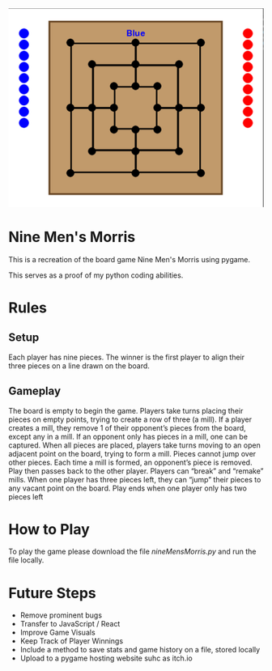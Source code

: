 <img src="Demo.png" />

# Nine Men's Morris 

This is a recreation of the board game Nine Men's Morris using pygame. 

This serves as a proof of my python coding abilities. 

# Rules

## Setup 

Each player has nine pieces. The winner is the first player to align their three pieces on a line drawn on the
board.

## Gameplay

The board is empty to begin the game. Players take turns placing their pieces on empty points,
trying to create a row of three (a mill). If a player creates a mill, they remove 1 of their opponent’s pieces from
the board, except any in a mill. If an opponent only has pieces in a mill, one can be captured. When all pieces
are placed, players take turns moving to an open adjacent point on the board, trying to form a mill. Pieces
cannot jump over other pieces. Each time a mill is formed, an opponent’s piece is removed. Play then passes
back to the other player. Players can “break” and “remake” mills. When one player has three pieces left, they
can “jump” their pieces to any vacant point on the board. Play ends when one player only has two pieces left

# How to Play

To play the game please download the file <em>nineMensMorris.py</em> and run the file locally. 

# Future Steps 
<ul>
  <li>Remove prominent bugs</li>
  <li>Transfer to JavaScript / React</li>
  <li>Improve Game Visuals</li>
  <li>Keep Track of Player Winnings</li>
  <li>Include a method to save stats and game history on a file, stored locally</li>
  <li>Upload to a pygame hosting website suhc as itch.io</li>
</ul>

